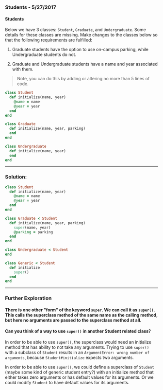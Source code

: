 
[comment]: # (students.md)

### Students - 5/27/2017

#### Students

Below we have 3 classes: `Student`, `Graduate`, and `Undergraduate`. Some details for these classes are missing. Make changes to the classes below so that the following requirements are fulfilled:

1. Graduate students have the option to use on-campus parking, while Undergraduate students do not.

2. Graduate and Undergraduate students have a name and year associated with them.

> Note, you can do this by adding or altering no more than 5 lines of code.

``` ruby
class Student
  def initialize(name, year)
    @name = name
    @year = year
  end
end

class Graduate
  def initialize(name, year, parking)
  end
end

class Undergraduate
  def initialize(name, year)
  end
end
```

---

### Solution:

``` ruby
class Student
  def initialize(name, year)
    @name = name
    @year = year
  end
end

class Graduate < Student
  def initialize(name, year, parking)
    super(name, year)
    @parking = parking
  end
end

class Undergraduate < Student
end

class Generic < Student
  def initialize
    super()
  end
end
```

---

### Further Exploration

#### There is one other "form" of the keyword `super`. We can call it as `super()`. This calls the superclass method of the same name as the calling method, but here no arguments are passed to the superclass method at all.

#### Can you think of a way to use `super()` in another Student related class?

In order to be able to use `super()`, the superclass would need an initialize method that has ability to not take any arguments. Trying to use `super()` with a subclass of `Student` results in an `ArgumentError: wrong number of arguments`, because `Student#initialize` expects two arguments.

In order to be able to use `super()`, we could define a superclass of `Student` (maybe some kind of generic student entry?) with an initialize method that either takes zero arguments or has default values for its arguments. Or we could modify `Student` to have default values for its arguments.
